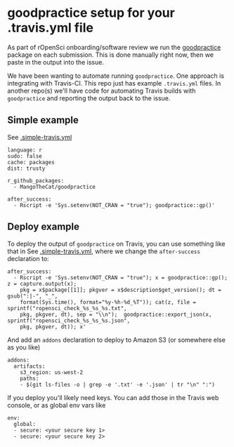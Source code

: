 goodpractice setup for your .travis.yml file
============================================

As part of rOpenSci onboarding/software review we run the [goodpractice][] package on each submission. This is done manually right now, then we paste in the output into the issue. 

We have been wanting to automate running `goodpractice`. One approach is integrating with Travis-CI. This repo just has example `.travis.yml` files. In another repo(s) we'll have code for automating Travis builds with `goodpractice` and reporting the output back to the issue. 

## Simple example

See [.simple-travis.yml](.simple-travis.yml)

```
language: r
sudo: false
cache: packages
dist: trusty

r_github_packages:
  - MangoTheCat/goodpractice

after_success:
  - Rscript -e 'Sys.setenv(NOT_CRAN = "true"); goodpractice::gp()'
```

## Deploy example

To deploy the output of `goodpractice` on Travis, you can use something like that in See [.simple-travis.yml](.deploy-travis.yml), where we change the `after-success` declaration to:

```
after_success:
  - Rscript -e 'Sys.setenv(NOT_CRAN = "true"); x = goodpractice::gp(); z = capture.output(x);
    pkg = x$package[[1]]; pkgver = x$description$get_version(); dt = gsub(":|-", "_",
    format(Sys.time(), format="%y-%h-%d_%T")); cat(z, file = sprintf("ropensci_check_%s_%s_%s.txt",
    pkg, pkgver, dt), sep = "\\n");  goodpractice::export_json(x, sprintf("ropensci_check_%s_%s_%s.json",
    pkg, pkgver, dt)); x'
```

And add an `addons` declaration to deploy to Amazon S3 (or somewhere else as you like) 

```
addons:
  artifacts:
    s3_region: us-west-2
    paths:
    - $(git ls-files -o | grep -e '.txt' -e '.json' | tr "\n" ":")
```

If you deploy you'll likely need keys. You can add those in the Travis web console, or as global env vars like

```
env:
  global:
  - secure: <your secure key 1>
  - secure: <your secure key 2>
```


[goodpractice]: https://github.com/MangoTheCat/goodpractice
